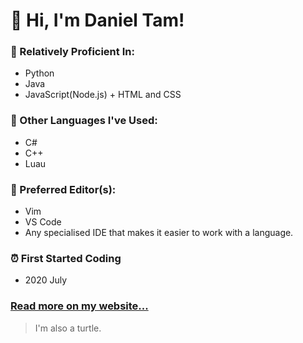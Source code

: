 # 👋 Hi, I'm Daniel Tam!
### 🔢 Relatively Proficient In: 
* Python
* Java
* JavaScript(Node.js) + HTML and CSS
### 🔢 Other Languages I've Used: 
* C#
* C++
* Luau
### 📝 Preferred Editor(s): 
* Vim
* VS Code
* Any specialised IDE that makes it easier to work with a language. 
### ⏰ First Started Coding
* 2020 July
### [Read more on my website...](https://danieltam.com/)

> I'm also a turtle.
